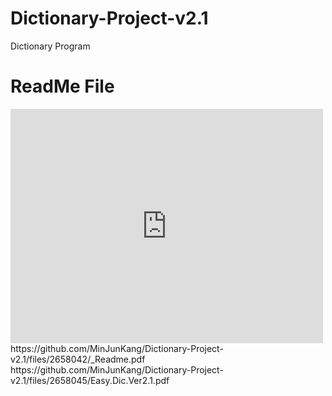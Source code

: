 
# Dictionary-Project-v2.1
Dictionary Program

# ReadMe File

<embed src="https://drive.google.com/file/d/1OH8oI3Osl_tdPMkC5X_K1Iuun5M7IZ2u/view?usp=sharing" width="500" height="375">
https://github.com/MinJunKang/Dictionary-Project-v2.1/files/2658042/_Readme.pdf
https://github.com/MinJunKang/Dictionary-Project-v2.1/files/2658045/Easy.Dic.Ver2.1.pdf
